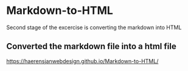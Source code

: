 # Markdown-to-HTML
Second stage of the excercise is converting the markdown into HTML 

## Converted the markdown file into a html file
https://haerensjanwebdesign.github.io/Markdown-to-HTML/

